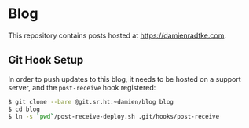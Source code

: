 # Blog

This repository contains posts hosted at https://damienradtke.com.

## Git Hook Setup

In order to push updates to this blog, it needs to be hosted on a support server, and the `post-receive` hook registered:

```bash
$ git clone --bare @git.sr.ht:~damien/blog blog
$ cd blog
$ ln -s `pwd`/post-receive-deploy.sh .git/hooks/post-receive
```
